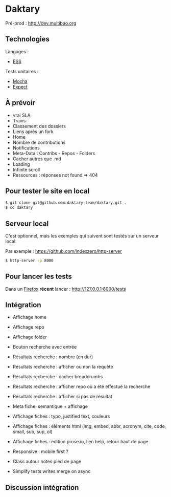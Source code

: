 # Daktary

Pré-prod : http://dev.multibao.org

## Technologies

Langages :
* [ES6](https://developer.mozilla.org/en-US/docs/Web/JavaScript/New_in_JavaScript/ECMAScript_6_support_in_Mozilla)

Tests unitaires :
* [Mocha](https://mochajs.org/)
* [Expect](https://github.com/Automattic/expect.js)

## À prévoir
* vrai SLA
* Travis
* Classement des dossiers
* Liens après un fork
* Home
* Nombre de contributions
* Notifications
* Meta-Data : Contribs - Repos - Folders
* Cacher autres que .md
* Loading
* Infinite scroll
* Ressources : réponses not found => 404

## Pour tester le site en local
```bash
$ git clone git@github.com:daktary-team/daktary.git .
$ cd daktary
```

## Serveur local
C'est optionnel, mais les exemples qui suivent sont testés sur un serveur local.

Par exemple :
https://github.com/indexzero/http-server

```bash
$ http-server -p 8000
```

## Pour lancer les tests
Dans un [Firefox](https://www.mozilla.org/fr/firefox/developer/) **récent** lancer :
http://127.0.0.1:8000/tests

## Intégration
* Affichage home
* Affichage repo
* Affichage folder
* Bouton recherche avec entrée
* Résultats recherche : nombre (en dur)
* Résultats recherche : afficher ou non la requète
* Résultats recherche : cacher breadcrumbs
* Résultats recherche : afficher repo où a été effectué la recherche
* Résultats recherche : afficher si pas de résultat
* Meta fiche: semantique + affichage
* Affichage fiches : typo, justified text, couleurs
* Affichage fiches : éléments html (img, embed, abbr, acronym, cite, code, small, sub, sup, ol)
* Affichage fiches : édition prose.io, lien help, retour haut de page
* Responsive : mobile first ?

* Class autour notes pied de page
* Simplify tests writes merge on async

## Discussion intégration
